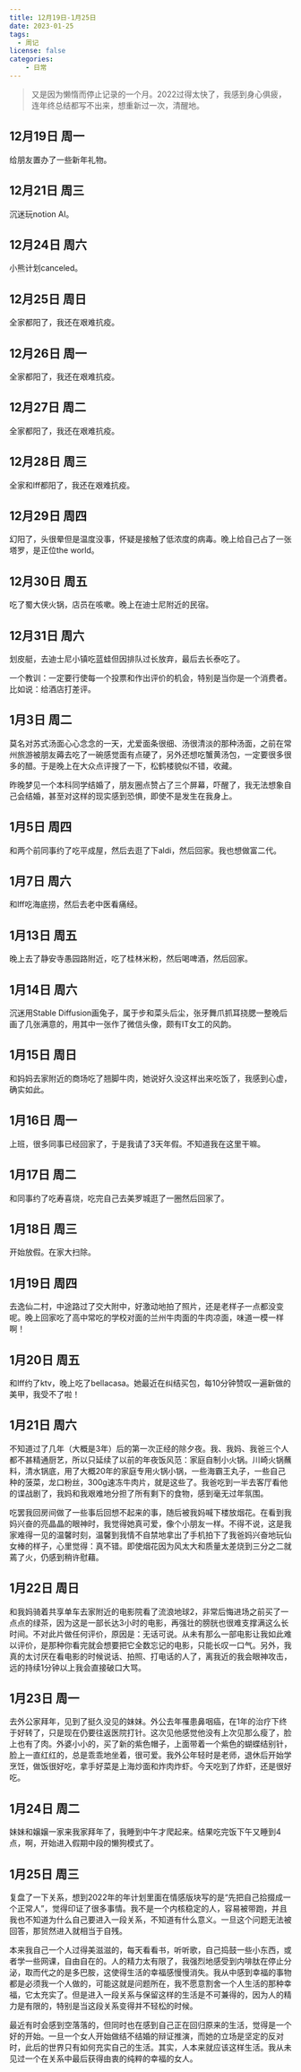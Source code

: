 ```yaml
---
title: 12月19日-1月25日
date: 2023-01-25
tags:
  - 周记
license: false
categories:
    - 日常
---
```

> 又是因为懒惰而停止记录的一个月。2022过得太快了，我感到身心俱疲，连年终总结都写不出来，想重新过一次，清醒地。

## 12月19日 周一
给朋友置办了一些新年礼物。
## 12月21日 周三
沉迷玩notion AI。
## 12月24日 周六
小熊计划canceled。
## 12月25日 周日
全家都阳了，我还在艰难抗疫。
## 12月26日 周一
全家都阳了，我还在艰难抗疫。
## 12月27日 周二
全家都阳了，我还在艰难抗疫。
## 12月28日 周三
全家和lff都阳了，我还在艰难抗疫。
## 12月29日 周四
幻阳了，头很晕但是温度没事，怀疑是接触了低浓度的病毒。晚上给自己占了一张塔罗，是正位the world。
## 12月30日 周五
吃了蜀大侠火锅，店员在咳嗽。晚上在迪士尼附近的民宿。
## 12月31日 周六
划皮艇，去迪士尼小镇吃蓝蛙但因排队过长放弃，最后去长泰吃了。

一个教训：一定要行使每一个投票和作出评价的机会，特别是当你是一个消费者。比如说：给酒店打差评。
## 1月3日 周二
莫名对苏式汤面心心念念的一天，尤爱面条很细、汤很清淡的那种汤面，之前在常州旅游被朋友薅去吃了一碗感觉面有点硬了，另外还想吃蟹黄汤包，一定要很多很多的醋。于是晚上在大众点评搜了一下，松鹤楼貌似不错，收藏。

昨晚梦见一个本科同学结婚了，朋友圈点赞占了三个屏幕，吓醒了，我无法想象自己会结婚，甚至对这样的现实感到恐惧，即使不是发生在我身上。

## 1月5日 周四
和两个前同事约了吃平成屋，然后去逛了下aldi，然后回家。我也想做富二代。

## 1月7日 周六
和lff吃海底捞，然后去老中医看痛经。

## 1月13日 周五
晚上去了静安寺愚园路附近，吃了桂林米粉，然后喝啤酒，然后回家。
## 1月14日 周六
沉迷用Stable Diffusion画兔子，属于步和菜头后尘，张牙舞爪抓耳挠腮一整晚后画了几张满意的，用其中一张作了微信头像，颇有IT女工的风韵。
## 1月15日 周日
和妈妈去家附近的商场吃了翘脚牛肉，她说好久没这样出来吃饭了，我感到心虚，确实如此。
## 1月16日 周一
上班，很多同事已经回家了，于是我请了3天年假。不知道我在这里干嘛。
## 1月17日 周二
和同事约了吃寿喜烧，吃完自己去美罗城逛了一圈然后回家了。
## 1月18日 周三
开始放假。在家大扫除。
## 1月19日 周四
去逸仙二村，中途路过了交大附中，好激动地拍了照片，还是老样子一点都没变呢。晚上回家吃了高中常吃的学校对面的兰州牛肉面的牛肉凉面，味道一模一样啊！
## 1月20日 周五
和lff约了ktv，晚上吃了bellacasa。她最近在纠结买包，每10分钟赞叹一遍新做的美甲，我受不了啦！
## 1月21日 周六
不知道过了几年（大概是3年）后的第一次正经的除夕夜。我、我妈、我爸三个人都不甚精通厨艺，所以只延续了以前的年夜饭风范：家庭自制小火锅。川崎火锅蘸料，清水锅底，用了大概20年的家庭专用火锅小锅，一些海霸王丸子，一些自己种的菠菜，龙口粉丝，300g速冻牛肉片，就是这些了。我爸吃到一半去客厅看他的谍战剧了，我妈和我艰难地分担了所有剩下的食物，感到毫无过年氛围。

吃罢我回房间做了一些事后回想不起来的事，随后被我妈喊下楼放烟花。在看到我妈兴奋的亮晶晶的眼神时，我觉得她真可爱，像个小朋友一样。不得不说，这是我家难得一见的温馨时刻，温馨到我情不自禁地拿出了手机拍下了我爸妈兴奋地玩仙女棒的样子，心里觉得：真不错。即使烟花因为风太大和质量太差烧到三分之二就蔫了火，仍感到稍许慰藉。
## 1月22日 周日
和我妈骑着共享单车去家附近的电影院看了流浪地球2，非常后悔进场之前买了一点点的绿茶，因为这是一部长达3小时的电影，再强壮的膀胱也很难支撑满这么长时间。不对此片做任何评价，原因是：无话可说。从未有那么一部电影让我如此难以评价，是那种你看完就会想要把它全数忘记的电影，只能长叹一口气。另外，我真的太讨厌在看电影的时候说话、拍照、打电话的人了，离我近的我会眼神攻击，远的持续1分钟以上我会直接破口大骂。
## 1月23日 周一
去外公家拜年，见到了挺久没见的妹妹。外公去年罹患鼻咽癌，在1年的治疗下终于好转了，只是现在仍要往返医院打针。这次见他感觉他没有上次见那么瘦了，脸上也有了肉。外婆小小的，买了新的紫色帽子，上面带着一个紫色的蝴蝶结别针，脸上一直红红的，总是乖乖地坐着，很可爱。我外公年轻时是老师，退休后开始学烹饪，做饭很好吃，拿手好菜是上海炒面和炸肉炸虾。今天吃到了炸虾，还是很好吃。
## 1月24日 周二
妹妹和嬢嬢一家来我家拜年了，我睡到中午才爬起来。结果吃完饭下午又睡到4点，啊，开始进入假期中段的懒狗模式了。
## 1月25日 周三
复盘了一下关系，想到2022年的年计划里面在情感版块写的是“先把自己拾掇成一个正常人”，觉得印证了很多事情。我不是一个内核稳定的人，容易被带跑，并且我也不知道为什么自己要进入一段关系，不知道有什么意义。一旦这个问题无法被回答，那贸然进入就相当于自残。

本来我自己一个人过得美滋滋的，每天看看书，听听歌，自己捣鼓一些小东西，或者学一些网课，自由自在的。人的精力太有限了，我强烈地感受到内啡肽在停止分泌，取而代之的是多巴胺，这使得生活的幸福感慢慢消失。我从中感到幸福的事物都是必须我一个人做的，可能这就是问题所在，我不愿意割舍一个人生活的那种幸福，它太充实了。但是进入一段关系与保留这样的生活是不可兼得的，因为人的精力是有限的，特别是当这段关系变得并不轻松的时候。

最近有时会感到空落落的，但同时也在感到自己正在回归原来的生活，觉得是一个好的开始。一旦一个女人开始做结不结婚的辩证推演，而她的立场是坚定的反对时，此后的世界只有如何充实自己的生活。其实，人本来就应该这样生活。我从未见过一个在关系中最后获得由衷的纯粹的幸福的女人。